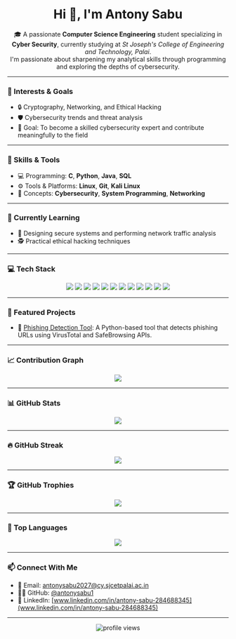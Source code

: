 <h1 align="center">Hi 👋, I'm Antony Sabu</h1>

<p align="center">
🎓 A passionate <strong>Computer Science Engineering</strong> student specializing in <strong>Cyber Security</strong>, currently studying at <em>St Joseph's College of Engineering and Technology, Palai</em>.
<br>
I'm passionate about sharpening my analytical skills through programming and exploring the depths of cybersecurity.
</p>

---

### 🔐 Interests & Goals
- 🔒 Cryptography, Networking, and Ethical Hacking  
- 🛡️ Cybersecurity trends and threat analysis  
- 🎯 Goal: To become a skilled cybersecurity expert and contribute meaningfully to the field  

---

### 🧠 Skills & Tools
- 💻 Programming: **C**, **Python**, **Java**, **SQL**  
- ⚙️ Tools & Platforms: **Linux**, **Git**, **Kali Linux**  
- 🧠 Concepts: **Cybersecurity**, **System Programming**, **Networking**  

---

### 🔭 Currently Learning
- 🧩 Designing secure systems and performing network traffic analysis  
- 🕵️ Practical ethical hacking techniques  

---

### 💻 Tech Stack
<p align="center">
  <img src="https://img.shields.io/badge/C-00599C?style=for-the-badge&logo=c&logoColor=white"/>
  <img src="https://img.shields.io/badge/Java-007396?style=for-the-badge&logo=java&logoColor=white"/>
  <img src="https://img.shields.io/badge/Python-3776AB?style=for-the-badge&logo=python&logoColor=white"/>
  <img src="https://img.shields.io/badge/JavaScript-F7DF1E?style=for-the-badge&logo=javascript&logoColor=black"/>
  <img src="https://img.shields.io/badge/SQL-4479A1?style=for-the-badge&logo=postgresql&logoColor=white"/>
  <img src="https://img.shields.io/badge/Linux-FCC624?style=for-the-badge&logo=linux&logoColor=black"/>
  <img src="https://img.shields.io/badge/Git-F05032?style=for-the-badge&logo=git&logoColor=white"/>
  <img src="https://img.shields.io/badge/GitHub-181717?style=for-the-badge&logo=github&logoColor=white"/>
  <img src="https://img.shields.io/badge/Kali_Linux-557C94?style=for-the-badge&logo=kalilinux&logoColor=white"/>
  <img src="https://img.shields.io/badge/Metasploit-5e429e?style=for-the-badge&logo=metasploit&logoColor=white"/>
  <img src="https://img.shields.io/badge/Figma-F24E1E?style=for-the-badge&logo=figma&logoColor=white"/>
  <img src="https://img.shields.io/badge/Canva-00C4CC?style=for-the-badge&logo=canva&logoColor=white"/>
</p>

---

### 🚀 Featured Projects

- 🔐 [Phishing Detection Tool](https://github.com/antonysabu1/phishing-detection-tool): A Python-based tool that detects phishing URLs using VirusTotal and SafeBrowsing APIs.

---

### 📈 Contribution Graph

<p align="center">
  <img src="https://github-readme-activity-graph.vercel.app/graph?username=antonysabu1&theme=tokyo-night&hide_border=true" />
</p>

---

### 📊 GitHub Stats

<p align="center">
  <img src="https://github-readme-stats.vercel.app/api?username=antonysabu1&show_icons=true&theme=tokyonight&hide_border=true" />
</p>

---

### 🔥 GitHub Streak

<p align="center">
  <img src="https://streak-stats.demolab.com/?user=antonysabu1&theme=tokyonight&hide_border=true" />
</p>

---

### 🏆 GitHub Trophies

<p align="center">
  <img src="https://github-profile-trophy.vercel.app/?username=antonysabu1&theme=tokyonight&no-bg=true&margin-w=10&column=7" />
</p>

---

### 📌 Top Languages

<p align="center">
  <img src="https://github-readme-stats.vercel.app/api/top-langs/?username=antonysabu1&layout=compact&theme=tokyonight&hide_border=true" />
</p>

---

### 📫 Connect With Me
- 📧 Email: antonysabu2027@cy.sjcetpalai.ac.in  
- 🧑‍💻 GitHub: [@antonysabu1](https://github.com/antonysabu1)
- 💼 LinkedIn: [www.linkedin.com/in/antony-sabu-284688345](www.linkedin.com/in/antony-sabu-284688345)

---

<p align="center">
  <img src="https://komarev.com/ghpvc/?username=antonysabu1&label=Profile%20views&color=0e75b6&style=flat" alt="profile views" />
</p>
